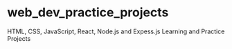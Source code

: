 # web_dev_practice_projects
HTML, CSS, JavaScript, React, Node.js and Expess.js Learning and Practice Projects
